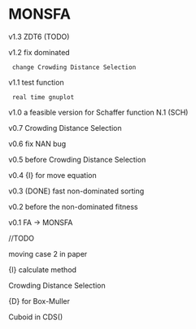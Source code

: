# MONSFA

v1.3 ZDT6 (TODO)

v1.2 fix dominated

     change Crowding Distance Selection

v1.1 test function 

     real time gnuplot

v1.0 a feasible version for Schaffer function N.1 (SCH)

v0.7 Crowding Distance Selection

v0.6 fix NAN bug

v0.5 before Crowding Distance Selection

v0.4 {I} for move equation

v0.3 (DONE) fast non-dominated sorting

v0.2 before the non-dominated fitness

v0.1 FA -> MONSFA

//TODO 

moving case 2 in paper

{I} calculate method

Crowding Distance Selection

{D} for Box-Muller

Cuboid in CDS()
